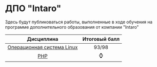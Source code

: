 # ДПО "Intaro"
Здесь будут публиковаться работы, выполненные в ходе обучения на программе дополнительного образования от компании "Intaro"

|Дисциплина|Итоговый балл|
|:----------:|:-------------:|
|[Операционная система Linux](https://github.com/kifril-ltd/DPO/tree/main/Linux)|93/98|
|[PHP](https://github.com/kifril-ltd/DPO/tree/main/PHP)|⌚|